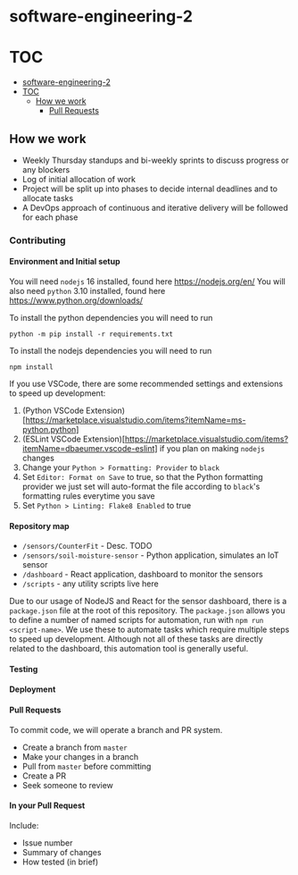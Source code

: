 # software-engineering-2

# TOC

  - [software-engineering-2](#software-engineering-2)
  - [TOC](#toc)
    - [How we work](#how-we-work)
      - [Pull Requests](#pull-requests)

## How we work

- Weekly Thursday standups and bi-weekly sprints to discuss progress or any blockers
- Log of initial allocation of work
- Project will be split up into phases to decide internal deadlines and to allocate tasks
- A DevOps approach of continuous and iterative delivery will be followed for each phase

### Contributing

#### Environment and Initial setup
You will need `nodejs` 16 installed, found here https://nodejs.org/en/
You will also need `python` 3.10 installed, found here https://www.python.org/downloads/

To install the python dependencies you will need to run
```
python -m pip install -r requirements.txt
```

To install the nodejs dependencies you will need to run
```
npm install
```

If you use VSCode, there are some recommended settings and extensions to speed up development:
 1. (Python VSCode Extension)[https://marketplace.visualstudio.com/items?itemName=ms-python.python]
 2. (ESLint VSCode Extension)[https://marketplace.visualstudio.com/items?itemName=dbaeumer.vscode-eslint] if you plan on making `nodejs` changes
 3. Change your `Python > Formatting: Provider` to `black`
 4. Set `Editor: Format on Save` to true, so that the Python formatting provider we just set will auto-format the file according to `black`'s formatting rules everytime you save
 5. Set `Python > Linting: Flake8 Enabled` to true

#### Repository map
 - `/sensors/CounterFit` - Desc. TODO
 - `/sensors/soil-moisture-sensor` - Python application, simulates an IoT sensor
 - `/dashboard` - React application, dashboard to monitor the sensors
 - `/scripts` - any utility scripts live here

Due to our usage of NodeJS and React for the sensor dashboard, there is a `package.json` file at the root of this repository.
The `package.json` allows you to define a number of named scripts for automation, run with `npm run <script-name>`. We use these to automate tasks which require multiple steps to speed up development.
Although not all of these tasks are directly related to the dashboard, this automation tool is generally useful.

#### Testing


#### Deployment



#### Pull Requests

To commit code, we will operate a branch and PR system. 

 - Create a branch from `master`
 - Make your changes in a branch
 - Pull from `master` before committing
 - Create a PR
 - Seek someone to review

#### In your Pull Request

Include:
 - Issue number
 - Summary of changes
 - How tested (in brief)

